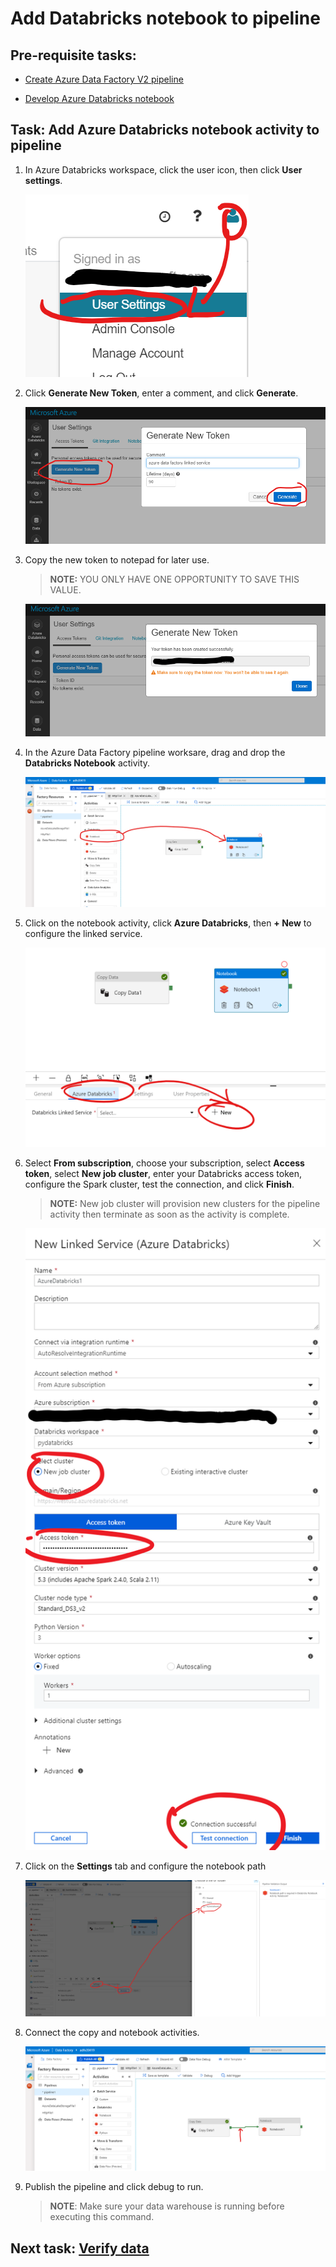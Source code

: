 # Add Databricks notebook to pipeline

## Pre-requisite tasks: 
 
 - [Create Azure Data Factory V2 pipeline](copy-file-into-adls-gen2.md)

 - [Develop Azure Databricks notebook](../azure-databricks/develop-databricks-notebook.md)

## Task: Add Azure Databricks notebook activity to pipeline

1. In Azure Databricks workspace, click the user icon, then click **User settings**.

    ![](media/pipeline/14.png)

1. Click **Generate New Token**, enter a comment, and click **Generate**.

    ![](media/pipeline/15.png)

1. Copy the new token to notepad for later use.

    > **NOTE:** YOU ONLY HAVE ONE OPPORTUNITY TO SAVE THIS VALUE.

    ![](media/pipeline/16.png)

1. In the Azure Data Factory pipeline worksare, drag and drop the **Databricks Notebook** activity.

    ![](media/pipeline/17.png)

1. Click on the notebook activity, click **Azure Databricks**, then **+ New** to configure the linked service.

    ![](media/pipeline/18.png)

1. Select **From subscription**, choose your subscription, select **Access token**, select **New job cluster**, enter your Databricks access token, configure the Spark cluster, test the connection, and click **Finish**.

    > **NOTE:** New job cluster will provision new clusters for the pipeline activity then terminate as soon as the activity is complete.

    ![](media/pipeline/19.png)

1. Click on the **Settings** tab and configure the notebook path

    ![](media/pipeline/20.png)

1. Connect the copy and notebook activities.

    ![](media/pipeline/21.png)

1. Publish the pipeline and click debug to run.

    > **NOTE**: Make sure your data warehouse is running before executing this command.
        

## Next task: [Verify data]()